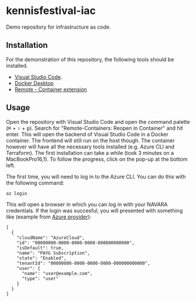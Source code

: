 # kennisfestival-iac

Demo repository for infrastructure as code.

## Installation

For the demonstration of this repository, the following tools should be installed.

- [Visual Studio Code](https://code.visualstudio.com/).
- [Docker Desktop](https://www.docker.com/products/docker-desktop)
- [Remote - Container extension](https://marketplace.visualstudio.com/items?itemName=ms-vscode-remote.remote-containers)

## Usage

Open the repository with Visual Studio Code and open the command palette (<kbd>⌘</kbd> + <kbd>⇧</kbd> + <kbd>p</kbd>). Search for "Remote-Containers: Reopen in Container" and hit enter. This will open the backend of Visual Studio Code in a Docker container. The frontend will still run on the host though. The container however will have all the necessary tools installed (e.g. Azure CLI and Terraform). The first installation can take a while (took 3 minutes on a MacBookPro16,1). To follow the progress, click on the pop-up at the bottom left.

The first time, you will need to log in to the Azure CLI. You can do this with the following command:

```bash
az login
```

This will open a browser in which you can log in with your NAVARA credentials. If the login was succesful, you will presented with something like (example from [Azure provider](https://registry.terraform.io/providers/hashicorp/azurerm/latest/docs/guides/azure_cli)):

```
[
  {
    "cloudName": "AzureCloud",
    "id": "00000000-0000-0000-0000-000000000000",
    "isDefault": true,
    "name": "PAYG Subscription",
    "state": "Enabled",
    "tenantId": "00000000-0000-0000-0000-000000000000",
    "user": {
      "name": "user@example.com",
      "type": "user"
    }
  }
]
```